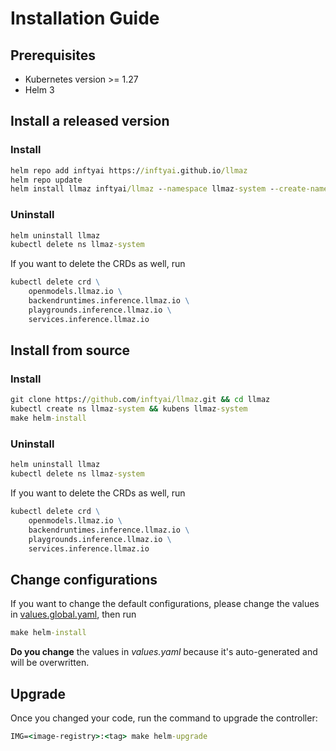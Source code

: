 # Installation Guide

## Prerequisites

- Kubernetes version >= 1.27
- Helm 3

## Install a released version

### Install

```cmd
helm repo add inftyai https://inftyai.github.io/llmaz
helm repo update
helm install llmaz inftyai/llmaz --namespace llmaz-system --create-namespace --version 0.0.7
```

### Uninstall

```cmd
helm uninstall llmaz
kubectl delete ns llmaz-system
```

If you want to delete the CRDs as well, run

```cmd
kubectl delete crd \
    openmodels.llmaz.io \
    backendruntimes.inference.llmaz.io \
    playgrounds.inference.llmaz.io \
    services.inference.llmaz.io
```

## Install from source

### Install

```cmd
git clone https://github.com/inftyai/llmaz.git && cd llmaz
kubectl create ns llmaz-system && kubens llmaz-system
make helm-install
```

### Uninstall

```cmd
helm uninstall llmaz
kubectl delete ns llmaz-system
```

If you want to delete the CRDs as well, run

```cmd
kubectl delete crd \
    openmodels.llmaz.io \
    backendruntimes.inference.llmaz.io \
    playgrounds.inference.llmaz.io \
    services.inference.llmaz.io
```

## Change configurations

If you want to change the default configurations, please change the values in [values.global.yaml](../chart/values.global.yaml), then run

```cmd
make helm-install
```

**Do you change** the values in _values.yaml_ because it's auto-generated and will be overwritten.

## Upgrade

Once you changed your code, run the command to upgrade the controller:

```cmd
IMG=<image-registry>:<tag> make helm-upgrade
```
